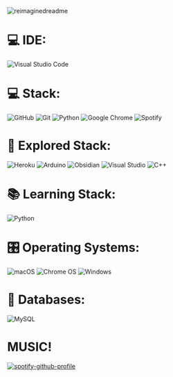 <img src="https://myreadme.vercel.app/api/embed/mrsgenesisgir?panels=userstatistics,toprepositories,toplanguages,commitgraph" alt="reimaginedreadme" />

# 💻 IDE:

![Visual Studio Code](https://img.shields.io/badge/Visual%20Studio%20Code-0078d7.svg?style=for-the-badge&logo=visual-studio-code&logoColor=white)

# 💻 Stack:


![GitHub](https://img.shields.io/badge/github-%23121011.svg?style=for-the-badge&logo=github&logoColor=white)
![Git](https://img.shields.io/badge/git-%23F05033.svg?style=for-the-badge&logo=git&logoColor=white)
![Python](https://img.shields.io/badge/python-3670A0?style=for-the-badge&logo=python&logoColor=ffdd54)
![Google Chrome](https://img.shields.io/badge/Google%20Chrome-4285F4?style=for-the-badge&logo=GoogleChrome&logoColor=white)
![Spotify](https://img.shields.io/badge/Spotify-1ED760?style=for-the-badge&logo=spotify&logoColor=white)

# 🔬  Explored Stack:

![Heroku](https://img.shields.io/badge/heroku-%23430098.svg?style=for-the-badge&logo=heroku&logoColor=white)
![Arduino](https://img.shields.io/badge/-Arduino-00979D?style=for-the-badge&logo=Arduino&logoColor=white)
![Obsidian](https://img.shields.io/badge/Obsidian-%23483699.svg?style=for-the-badge&logo=obsidian&logoColor=white)
![Visual Studio](https://img.shields.io/badge/Visual%20Studio-5C2D91.svg?style=for-the-badge&logo=visual-studio&logoColor=white)
![C++](https://img.shields.io/badge/c++-%2300599C.svg?style=for-the-badge&logo=c%2B%2B&logoColor=white)

# 📚  Learning Stack:
![Python](https://img.shields.io/badge/python-3670A0?style=for-the-badge&logo=python&logoColor=ffdd54)

# 🎛️ Operating Systems:

![macOS](https://img.shields.io/badge/mac%20os-000000?style=for-the-badge&logo=macos&logoColor=F0F0F0)
![Chrome OS](https://img.shields.io/badge/chrome%20os-3d89fc?style=for-the-badge&logo=google%20chrome&logoColor=white)
![Windows](https://img.shields.io/badge/Windows-0078D6?style=for-the-badge&logo=windows&logoColor=white)

# 💾 Databases:

![MySQL](https://img.shields.io/badge/mysql-%2300f.svg?style=for-the-badge&logo=mysql&logoColor=white)


# MUSIC!

[![spotify-github-profile](https://spotify-github-profile.vercel.app/api/view?uid=frostfetti&cover_image=true&theme=default&show_offline=false&background_color=121212&interchange=false)](https://github.com/kittinan/spotify-github-profile)
